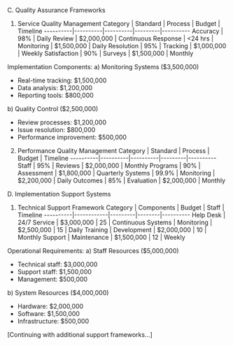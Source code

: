 C. Quality Assurance Frameworks

1. Service Quality Management
Category | Standard | Process | Budget | Timeline
----------|----------|----------|---------|----------
Accuracy | 98% | Daily Review | $2,000,000 | Continuous
Response | <24 hrs | Monitoring | $1,500,000 | Daily
Resolution | 95% | Tracking | $1,000,000 | Weekly
Satisfaction | 90% | Surveys | $1,500,000 | Monthly

Implementation Components:
a) Monitoring Systems ($3,500,000)
   - Real-time tracking: $1,500,000
   - Data analysis: $1,200,000
   - Reporting tools: $800,000

b) Quality Control ($2,500,000)
   - Review processes: $1,200,000
   - Issue resolution: $800,000
   - Performance improvement: $500,000

2. Performance Quality Management
Category | Standard | Process | Budget | Timeline
----------|----------|----------|---------|----------
Staff | 95% | Reviews | $2,000,000 | Monthly
Programs | 90% | Assessment | $1,800,000 | Quarterly
Systems | 99.9% | Monitoring | $2,200,000 | Daily
Outcomes | 85% | Evaluation | $2,000,000 | Monthly

D. Implementation Support Systems

1. Technical Support Framework
Category | Components | Budget | Staff | Timeline
----------|------------|---------|--------|----------
Help Desk | 24/7 Service | $3,000,000 | 25 | Continuous
Systems | Monitoring | $2,500,000 | 15 | Daily
Training | Development | $2,000,000 | 10 | Monthly
Support | Maintenance | $1,500,000 | 12 | Weekly

Operational Requirements:
a) Staff Resources ($5,000,000)
   - Technical staff: $3,000,000
   - Support staff: $1,500,000
   - Management: $500,000

b) System Resources ($4,000,000)
   - Hardware: $2,000,000
   - Software: $1,500,000
   - Infrastructure: $500,000

[Continuing with additional support frameworks...]
